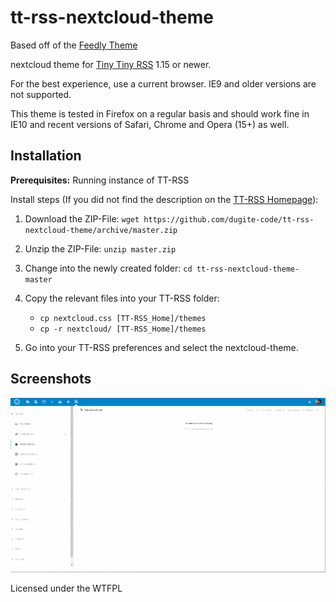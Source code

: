 tt-rss-nextcloud-theme
===================
Based off of the [Feedly Theme](https://github.com/levito/tt-rss-feedly-theme)

nextcloud theme for [Tiny Tiny RSS](https://git.tt-rss.org/git/tt-rss/wiki) 1.15 or newer.

For the best experience, use a current browser. IE9 and older versions are not supported.

This theme is tested in Firefox on a regular basis and should work fine in IE10 and recent versions of Safari, Chrome and Opera (15+) as well.

## Installation

**Prerequisites:** Running instance of TT-RSS

Install steps (If you did not find the description on the [TT-RSS Homepage](https://git.tt-rss.org/git/tt-rss/wiki/Themes)):

1. Download the ZIP-File: `wget https://github.com/dugite-code/tt-rss-nextcloud-theme/archive/master.zip`
2. Unzip the ZIP-File: `unzip master.zip`
3. Change into the newly created folder: `cd tt-rss-nextcloud-theme-master`
4. Copy the relevant files into your TT-RSS folder:

    * `cp nextcloud.css [TT-RSS_Home]/themes`
    * `cp -r nextcloud/ [TT-RSS_Home]/themes`

5. Go into your TT-RSS preferences and select the nextcloud-theme.

## Screenshots

![expandable](./screenshots/Screenshot1.png)

Licensed under the WTFPL
